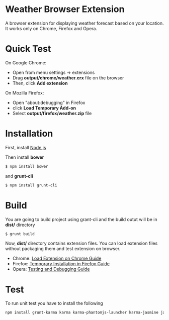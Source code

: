 # Weather Browser Extension
A browser extension for displaying weather forecast based on your location. It works only on Chrome, Firefox and Opera.

# Quick Test
On Google Chrome:
- Open from menu settings -> extensions
- Drag **output/chrome/weather.crx** file on the browser
- Then, click **Add extension**

On Mozilla Firefox:
- Open "about:debugging" in Firefox
- click **Load Temporary Add-on**
- Select **output/firefox/weather.zip** file

# Installation
First, install [Node.js](https://nodejs.org/)

Then install **bower**
```sh
$ npm install bower
```
and **grunt-cli**
```sh
$ npm install grunt-cli
```

# Build
You are going to build project using grant-cli and the build outut will be
in **dist/** directory
```sh
$ grunt build
```
Now, **dist/** directory contains extension files. You can load extension files without packaging them and test extension on browser.
- Chrome: [Load Extension on Chrome Guide](https://developer.chrome.com/extensions/getstarted#unpacked)
- Firefox: [Temporary Installation in Firefox Guide](https://developer.mozilla.org/en-US/Add-ons/WebExtensions/Temporary_Installation_in_Firefox)
- Opera: [Testing and Debugging Guide](https://dev.opera.com/extensions/testing/)

# Test
To run unit test you have to install the following
```sh
npm install grunt-karma karma karma-phantomjs-launcher karma-jasmine jasmine-core phantomjs-prebuilt karma-chrome-launcher --save-dev
```
